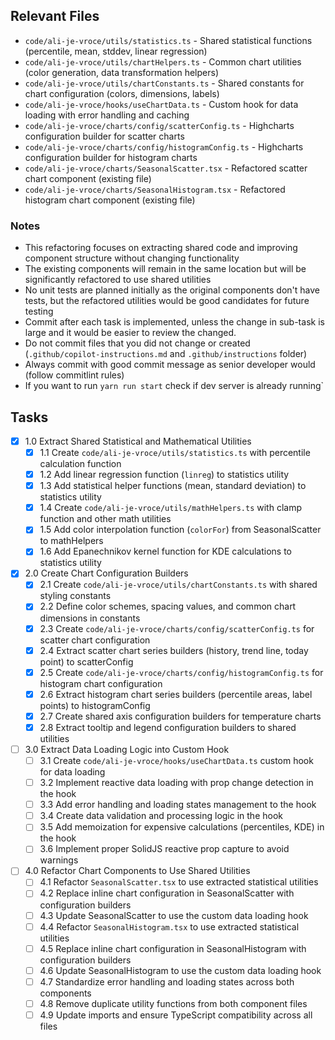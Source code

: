 ## Relevant Files

- `code/ali-je-vroce/utils/statistics.ts` - Shared statistical functions (percentile, mean, stddev, linear regression)
- `code/ali-je-vroce/utils/chartHelpers.ts` - Common chart utilities (color generation, data transformation helpers)
- `code/ali-je-vroce/utils/chartConstants.ts` - Shared constants for chart configuration (colors, dimensions, labels)
- `code/ali-je-vroce/hooks/useChartData.ts` - Custom hook for data loading with error handling and caching
- `code/ali-je-vroce/charts/config/scatterConfig.ts` - Highcharts configuration builder for scatter charts
- `code/ali-je-vroce/charts/config/histogramConfig.ts` - Highcharts configuration builder for histogram charts
- `code/ali-je-vroce/charts/SeasonalScatter.tsx` - Refactored scatter chart component (existing file)
- `code/ali-je-vroce/charts/SeasonalHistogram.tsx` - Refactored histogram chart component (existing file)

### Notes

- This refactoring focuses on extracting shared code and improving component structure without changing functionality
- The existing components will remain in the same location but will be significantly refactored to use shared utilities
- No unit tests are planned initially as the original components don't have tests, but the refactored utilities would be good candidates for future testing
- Commit after each task is implemented, unless the change in sub-task is large and it would be easier to review the changed.
- Do not commit files that you did not change or created (`.github/copilot-instructions.md` and `.github/instructions` folder)
- Always commit with good commit message as senior developer would (follow commitlint rules)
- If you want to run `yarn run start` check if dev server is already running`

## Tasks

- [x] 1.0 Extract Shared Statistical and Mathematical Utilities
  - [x] 1.1 Create `code/ali-je-vroce/utils/statistics.ts` with percentile calculation function
  - [x] 1.2 Add linear regression function (`linreg`) to statistics utility
  - [x] 1.3 Add statistical helper functions (mean, standard deviation) to statistics utility
  - [x] 1.4 Create `code/ali-je-vroce/utils/mathHelpers.ts` with clamp function and other math utilities
  - [x] 1.5 Add color interpolation function (`colorFor`) from SeasonalScatter to mathHelpers
  - [x] 1.6 Add Epanechnikov kernel function for KDE calculations to statistics utility
- [x] 2.0 Create Chart Configuration Builders
  - [x] 2.1 Create `code/ali-je-vroce/utils/chartConstants.ts` with shared styling constants
  - [x] 2.2 Define color schemes, spacing values, and common chart dimensions in constants
  - [x] 2.3 Create `code/ali-je-vroce/charts/config/scatterConfig.ts` for scatter chart configuration
  - [x] 2.4 Extract scatter chart series builders (history, trend line, today point) to scatterConfig
  - [x] 2.5 Create `code/ali-je-vroce/charts/config/histogramConfig.ts` for histogram chart configuration
  - [x] 2.6 Extract histogram chart series builders (percentile areas, label points) to histogramConfig
  - [x] 2.7 Create shared axis configuration builders for temperature charts
  - [x] 2.8 Extract tooltip and legend configuration builders to shared utilities
- [ ] 3.0 Extract Data Loading Logic into Custom Hook
  - [ ] 3.1 Create `code/ali-je-vroce/hooks/useChartData.ts` custom hook for data loading
  - [ ] 3.2 Implement reactive data loading with prop change detection in the hook
  - [ ] 3.3 Add error handling and loading states management to the hook
  - [ ] 3.4 Create data validation and processing logic in the hook
  - [ ] 3.5 Add memoization for expensive calculations (percentiles, KDE) in the hook
  - [ ] 3.6 Implement proper SolidJS reactive prop capture to avoid warnings
- [ ] 4.0 Refactor Chart Components to Use Shared Utilities
  - [ ] 4.1 Refactor `SeasonalScatter.tsx` to use extracted statistical utilities
  - [ ] 4.2 Replace inline chart configuration in SeasonalScatter with configuration builders
  - [ ] 4.3 Update SeasonalScatter to use the custom data loading hook
  - [ ] 4.4 Refactor `SeasonalHistogram.tsx` to use extracted statistical utilities
  - [ ] 4.5 Replace inline chart configuration in SeasonalHistogram with configuration builders
  - [ ] 4.6 Update SeasonalHistogram to use the custom data loading hook
  - [ ] 4.7 Standardize error handling and loading states across both components
  - [ ] 4.8 Remove duplicate utility functions from both component files
  - [ ] 4.9 Update imports and ensure TypeScript compatibility across all files
